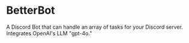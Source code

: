 # BetterBot

A Discord Bot that can handle an array of tasks for your Discord server. Integrates OpenAI's LLM "gpt-4o."

